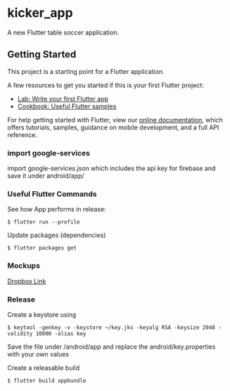 # kicker_app

A new Flutter table soccer application.

## Getting Started

This project is a starting point for a Flutter application.

A few resources to get you started if this is your first Flutter project:

- [Lab: Write your first Flutter app](https://flutter.dev/docs/get-started/codelab)
- [Cookbook: Useful Flutter samples](https://flutter.dev/docs/cookbook)

For help getting started with Flutter, view our 
[online documentation](https://flutter.dev/docs), which offers tutorials, 
samples, guidance on mobile development, and a full API reference.

### import google-services
import google-services.json which includes the api key for firebase and save it under android/app/ 

### Useful Flutter Commands

See how App performs in release:

    $ flutter run --profile
    

Update packages (dependencies)
    
    $ flutter packages get
 
 
### Mockups

[Dropbox Link](https://www.dropbox.com/s/27a31vgcf1lvjmw/WohnheimApp%20Mockup.pdf?dl=0)

### Release

Create a keystore using

    $ keytool -genkey -v -keystore ~/key.jks -keyalg RSA -keysize 2048 -validity 10000 -alias key
    
Save the file under /android/app and replace the android/key.properties with your own values

 Create a releasable build
    
    $ flutter build appbundle
